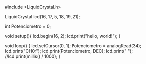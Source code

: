 #include <LiquidCrystal.h>

LiquidCrystal lcd(16, 17, 5, 18, 19, 21);

int Potenciometro = 0;

void setup(){
  lcd.begin(16, 2);
  lcd.print("hello, world!");
}

void loop() {
  lcd.setCursor(0, 1);
  Potenciometro = analogRead(34);
  lcd.print("CH0:");
  lcd.print(Potenciometro, DEC);
  lcd.print("    ");  
  //lcd.print(millis() / 1000);
}
